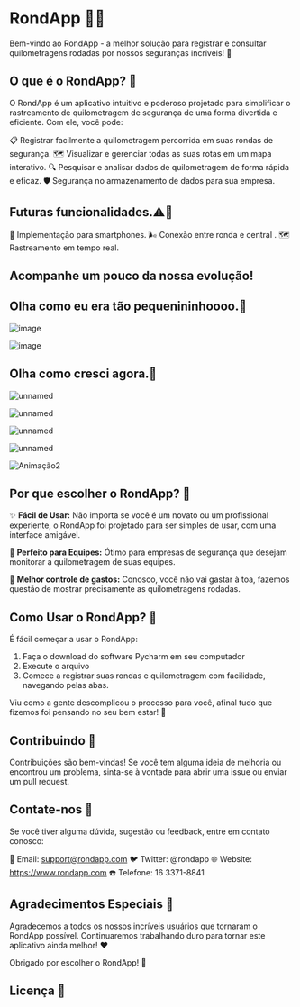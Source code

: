 # RondApp 🚗💨

Bem-vindo ao RondApp - a melhor solução para registrar e consultar quilometragens rodadas por nossos seguranças incríveis! 🌟

## O que é o RondApp? 📱

O RondApp é um aplicativo intuitivo e poderoso projetado para simplificar o rastreamento de quilometragem de segurança de uma forma divertida e eficiente. Com ele, você pode:

📋 Registrar facilmente a quilometragem percorrida em suas rondas de segurança.
🗺️ Visualizar e gerenciar todas as suas rotas em um mapa interativo.
🔍 Pesquisar e analisar dados de quilometragem de forma rápida e eficaz.
🛡️ Segurança no armazenamento de dados para sua empresa.


## Futuras funcionalidades.⚠️👷

📱 Implementação para smartphones.
🌬️ Conexão entre ronda e central .
🗺️ Rastreamento em tempo real.

## Acompanhe um pouco da nossa evolução!

## Olha como eu era tão pequenininhoooo.👶


![image](https://github.com/Reame82/RondApp/assets/142109092/f24e06aa-aa18-4a48-8dc1-a9aa801efbb1)



![image](https://github.com/Reame82/RondApp/assets/142109092/d733a723-3467-4803-a6e4-21115c7b9c05)


## Olha como cresci agora.💪

![unnamed](https://github.com/Reame82/RondApp/assets/142109092/f7bdcf94-9fd3-489b-aadf-e327198d0321)


![unnamed](https://github.com/Reame82/RondApp/assets/142109092/607f78f4-3f4a-43bf-b0cb-35bec6856992)


![unnamed](https://github.com/Reame82/RondApp/assets/142109092/4691940a-1c85-40dd-83ff-3ce40b7f788c)


![unnamed](https://github.com/Reame82/RondApp/assets/142109092/37c273d7-8c18-4e14-8bd0-19a64a384eaf)


![Animação2](https://github.com/Reame82/RondApp/assets/142109092/9cebe9fa-7e53-49bc-a325-0eeef7d7f68b)




## Por que escolher o RondApp? 🤔

✨ **Fácil de Usar:** Não importa se você é um novato ou um profissional experiente, o RondApp foi projetado para ser simples de usar, com uma interface amigável.

💼 **Perfeito para Equipes:** Ótimo para empresas de segurança que desejam monitorar a quilometragem de suas equipes.

💸 **Melhor controle de gastos:** Conosco, você não vai gastar à toa, fazemos questão de mostrar precisamente as quilometragens rodadas.

## Como Usar o RondApp? 🚀

É fácil começar a usar o RondApp:

1. Faça o download do software Pycharm em seu computador
2. Execute o arquivo
3. Comece a registrar suas rondas e quilometragem com facilidade, navegando pelas abas.

Viu como a gente descomplicou o processo para você, afinal tudo que fizemos foi pensando no seu bem estar! 🥰

## Contribuindo 🤝

Contribuições são bem-vindas! Se você tem alguma ideia de melhoria ou encontrou um problema, sinta-se à vontade para abrir uma issue ou enviar um pull request.

## Contate-nos 📧

Se você tiver alguma dúvida, sugestão ou feedback, entre em contato conosco:

📧 Email: support@rondapp.com
🐦 Twitter: @rondapp
🌐 Website: https://www.rondapp.com
☎️ Telefone: 16 3371-8841

## Agradecimentos Especiais 🙌

Agradecemos a todos os nossos incríveis usuários que tornaram o RondApp possível. Continuaremos trabalhando duro para tornar este aplicativo ainda melhor! ❤️

Obrigado por escolher o RondApp! 🚀

## Licença 📝

